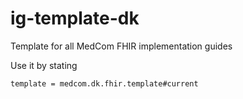 # ig-template-dk
Template for all MedCom FHIR implementation guides

Use it by stating 

`template = medcom.dk.fhir.template#current`
